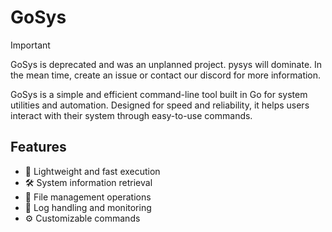 # GoSys

> [!Important]
> GoSys is deprecated and was an unplanned project.
> pysys will dominate. In the mean time, create an issue or contact our discord for more information.


GoSys is a simple and efficient command-line tool built in Go for system utilities and automation. Designed for speed and reliability, it helps users interact with their system through easy-to-use commands.

## Features

- 🚀 Lightweight and fast execution
- 🛠 System information retrieval
- 🔧 File management operations
- 📜 Log handling and monitoring
- ⚙️ Customizable commands
